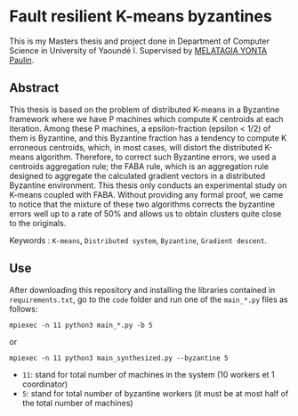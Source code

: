 
# Fault resilient K-means byzantines

This is my Masters thesis and project done in Department of Computer Science in University of Yaoundé I. Supervised by [MELATAGIA YONTA Paulin](https://www.linkedin.com/in/paulin-melatagia-a27840115).


## Abstract

This thesis is based on the problem of distributed K-means in a Byzantine framework where we have P machines which compute K centroids at each iteration. Among these P machines, a epsilon-fraction (epsilon < 1/2) of them is Byzantine, and this Byzantine fraction has a tendency to compute K erroneous centroids, which, in most cases, will distort the distributed K-means algorithm. Therefore, to correct such Byzantine errors, we used a centroids aggregation rule; the FABA rule, which is an aggregation rule designed to aggregate the calculated gradient vectors in a distributed Byzantine environment. This thesis only conducts an experimental study on K-means coupled with FABA. Without providing any formal proof, we came to notice that the mixture of these two algorithms corrects the byzantine errors well up to a rate of 50% and allows us to obtain clusters quite close to the originals.

Keywords : `K-means`, `Distributed system`, `Byzantine`, `Gradient descent`.


## Use

After downloading this repository and installing the libraries contained in `requirements.txt`, go to the `code` folder and run one of the `main_*.py` files as follows:

`mpiexec -n 11 python3 main_*.py -b 5`

or

`mpiexec -n 11 python3 main_synthesized.py --byzantine 5`


* `11`: stand for total number of machines in the system (10 workers et 1 coordinator)
* `5`: stand for total number of byzantine workers (it must be at most half of the total number of machines)



